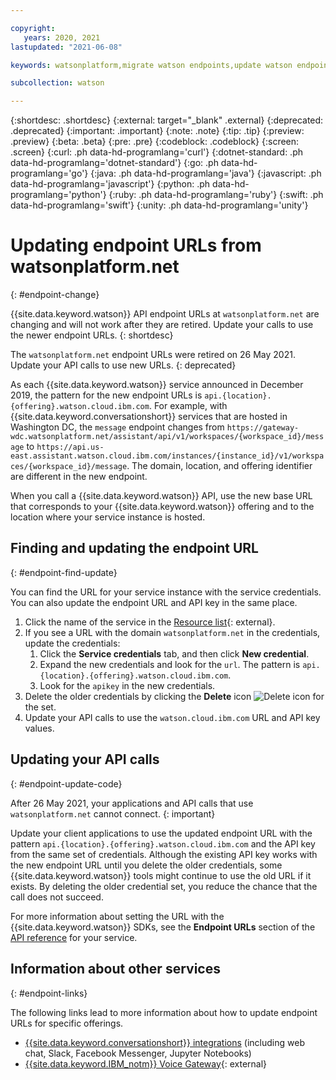 ```yaml
---

copyright:
   years: 2020, 2021
lastupdated: "2021-06-08"

keywords: watsonplatform,migrate watson endpoints,update watson endpoints,update watson url

subcollection: watson

---
```


{:shortdesc: .shortdesc}
{:external: target="_blank" .external}
{:deprecated: .deprecated}
{:important: .important}
{:note: .note}
{:tip: .tip}
{:preview: .preview}
{:beta: .beta}
{:pre: .pre}
{:codeblock: .codeblock}
{:screen: .screen}
{:curl: .ph data-hd-programlang='curl'}
{:dotnet-standard: .ph data-hd-programlang='dotnet-standard'}
{:go: .ph data-hd-programlang='go'}
{:java: .ph data-hd-programlang='java'}
{:javascript: .ph data-hd-programlang='javascript'}
{:python: .ph data-hd-programlang='python'}
{:ruby: .ph data-hd-programlang='ruby'}
{:swift: .ph data-hd-programlang='swift'}
{:unity: .ph data-hd-programlang='unity'}

# Updating endpoint URLs from watsonplatform.net
{: #endpoint-change}

{{site.data.keyword.watson}} API endpoint URLs at `watsonplatform.net` are changing and will not work after they are retired. Update your calls to use the newer endpoint URLs.
{: shortdesc}

The `watsonplatform.net` endpoint URLs were retired on 26 May 2021. Update your API calls to use new URLs.
{: deprecated}

As each {{site.data.keyword.watson}} service announced in December 2019, the pattern for the new endpoint URLs is `api.{location}.{offering}.watson.cloud.ibm.com`. For example, with {{site.data.keyword.conversationshort}} services that are hosted in Washington DC, the `message` endpoint changes from `https://gateway-wdc.watsonplatform.net/assistant/api/v1/workspaces/{workspace_id}/message` to `https://api.us-east.assistant.watson.cloud.ibm.com/instances/{instance_id}/v1/workspaces/{workspace_id}/message`. The domain, location, and offering identifier are different in the new endpoint.

When you call a {{site.data.keyword.watson}} API, use the new base URL that corresponds to your {{site.data.keyword.watson}} offering and to the location where your service instance is hosted.

## Finding and updating the endpoint URL
{: #endpoint-find-update}

You can find the URL for your service instance with the service credentials. You can also update the endpoint URL and API key in the same place.

1.  Click the name of the service in the [Resource list](https://{DomainName}/resources?groups=resource-instance){: external}.
1.  If you see a URL with the domain `watsonplatform.net` in the credentials, update the credentials:
    1.  Click the **Service credentials** tab, and then click **New credential**.
    1.  Expand the new credentials and look for the `url`. The pattern is `api.{location}.{offering}.watson.cloud.ibm.com`.
    1.  Look for the `apikey` in the new credentials.
1.  Delete the older credentials by clicking the **Delete** icon ![Delete icon](../icons/delete.svg "Delete") for the set.
1.  Update your API calls to use the `watson.cloud.ibm.com` URL and API key values.

## Updating your API calls
{: #endpoint-update-code}

After 26 May 2021, your applications and API calls that use `watsonplatform.net` cannot connect.
{: important}

Update your client applications to use the updated endpoint URL with the pattern `api.{location}.{offering}.watson.cloud.ibm.com` and the API key from the same set of credentials. Although the existing API key works with the new endpoint URL until you delete the older credentials, some {{site.data.keyword.watson}} tools might continue to use the old URL if it exists. By deleting the older credential set, you reduce the chance that the call does not succeed.

For more information about setting the URL with the {{site.data.keyword.watson}} SDKs, see the **Endpoint URLs** section of the [API reference](/docs?tab=api-docs&category=ai) for your service.

## Information about other services
{: #endpoint-links}

The following links lead to more information about how to update endpoint URLs for specific offerings.

- [{{site.data.keyword.conversationshort}} integrations](/docs/assistant?topic=assistant-release-notes#6April2021) (including web chat, Slack, Facebook Messenger, Jupyter Notebooks)
- [{{site.data.keyword.IBM_notm}} Voice Gateway](https://ibm.box.com/s/w6t0pckql87hv84dlxuk9gpiuq960w1g){: external}
